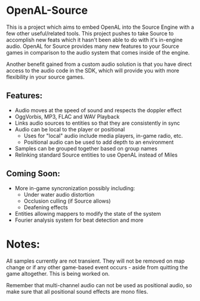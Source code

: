OpenAL-Source
=============

This is a project which aims to embed OpenAL into the Source Engine with a few other useful/related tools. This project pushes to take Source to accomplish new feats which it hasn't been able to do with it's in-engine audio. OpenAL for Source provides many new features to your Source games in comparison to the audio system that comes inside of the engine.

Another benefit gained from a custom audio solution is that you have direct access to the audio code in the SDK, which will provide you with more flexibility in your source games.

Features:
---------

- Audio moves at the speed of sound and respects the doppler effect
- OggVorbis, MP3, FLAC and WAV Playback
- Links audio sources to entities so that they are consistently in sync
- Audio can be local to the player or positional
  - Uses for "local" audio include media players, in-game radio, etc.
  - Positional audio can be used to add depth to an environment
- Samples can be grouped together based on group names
- Relinking standard Source entities to use OpenAL instead of Miles

Coming Soon:
------------
- More in-game syncronization possibly including:
  - Under water audio distortion
  - Occlusion culling (if Source allows)
  - Deafening effects
- Entities allowing mappers to modify the state of the system
- Fourier analysis system for beat detection and more

Notes:
======

All samples currently are not transient. They will not be removed on map change or if any other game-based event occurs - aside from quitting the game altogether. This is being worked on.

Remember that multi-channel audio can not be used as positional audio, so make sure that all positional sound effects are mono files.

